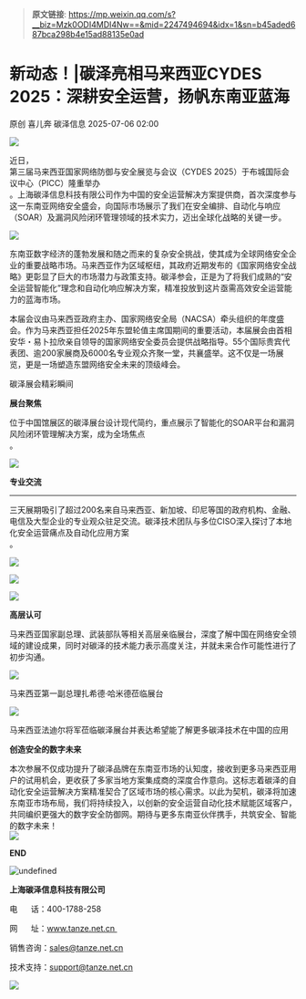 > **原文链接**: https://mp.weixin.qq.com/s?__biz=Mzk0ODI4MDI4Nw==&mid=2247494694&idx=1&sn=b45aded687bca298b4e15ad88135e0ad

#  新动态！|碳泽亮相马来西亚CYDES 2025：深耕安全运营，扬帆东南亚蓝海  
原创 喜儿奔  碳泽信息   2025-07-06 02:00  
  
![](https://mmbiz.qpic.cn/mmbiz_gif/F99kfPIZXJbJGPerePBJBUoVsVrtrfpx9s3aRzxic2PCDInLwficsuQreWbZZ2iaADHMhicKbjHtw9RnDx0OJcg3ibg/640?wx_fmt=gif&from=appmsg&tp=webp&wxfrom=10005&wx_lazy=1 "")  
  
近日，  
第三届马来西亚国家网络防御与安全展览与会议（CYDES 2025）于布城国际会议中心（PICC）隆重举办  
。上海碳泽信息科技有限公司作为中国的安全运营解决方案提供商，首次深度参与这一东南亚网络安全盛会，向国际市场展示了我们在安全编排、自动化与响应（SOAR）及漏洞风险闭环管理领域的技术实力，迈出全球化战略的关键一步。  
  
![](https://mmbiz.qpic.cn/sz_mmbiz_jpg/nm6hwicOTpicXXl8Z70Z5cxGzwAMtZBfF9xMY7GN0icvqsDFkc3HEicdaa8tCibDicaicibgNR19Vj68USIPCpphiaFAEbg/640?wx_fmt=jpeg&from=appmsg "")  
  
  
东南亚数字经济的蓬勃发展和随之而来的复杂安全挑战，使其成为全球网络安全企业的重要战略市场。马来西亚作为区域枢纽，其政府近期发布的《国家网络安全战略》更彰显了巨大的市场潜力与政策支持。碳泽参会，正是为了将我们成熟的“安全运营智能化”理念和自动化响应解决方案，精准投放到这片亟需高效安全运营能力的蓝海市场。  
  
本届会议由马来西亚政府主办、国家网络安全局（NACSA）牵头组织的年度盛会。作为马来西亚担任2025年东盟轮值主席国期间的重要活动，本届展会由首相安华・易卜拉欣亲自领导的国家网络安全委员会提供战略指导。55个国际贵宾代表团、逾200家展商及6000名专业观众齐聚一堂，共襄盛举。这不仅是一场展览，更是一场塑造东盟网络安全未来的顶级峰会。  
  
  
  
碳泽展会精彩瞬间  
  
  
  
  
**展台聚焦**  
  
  
  
  
  
  
  
  
  
  
  
  
  
  
  
  
  
  
位于中国馆展区的碳泽展台设计现代简约，重点展示了智能化的SOAR平台和漏洞风险闭环管理解决方案，成为全场焦点  
。  
  
![](https://mmbiz.qpic.cn/sz_mmbiz_jpg/nm6hwicOTpicXXl8Z70Z5cxGzwAMtZBfF99bFlEArN6hFo9SWprOxxpDB1PavSia7slgZjGLR20BKONkWrds1zicLg/640?wx_fmt=jpeg&from=appmsg "")  
  
  
  
  
**专业交流**  
  
  
  
  
  
  
  
  
  
  
  
  
  
  
  
  
  
****  
三天展期吸引了超过200名来自马来西亚、新加坡、印尼等国的政府机构、金融、电信及大型企业的专业观众驻足交流。碳泽技术团队与多位CISO深入探讨了本地化安全运营痛点及自动化应用方案  
。  
  
![](https://mmbiz.qpic.cn/sz_mmbiz_jpg/nm6hwicOTpicXXl8Z70Z5cxGzwAMtZBfF93efA4FmmKfWkoDXuw6ucWAAL0mXIn6ic46rGYkpj2tVPrX5behA2pcw/640?wx_fmt=jpeg&from=appmsg "")  
  
![](https://mmbiz.qpic.cn/sz_mmbiz_jpg/nm6hwicOTpicXXl8Z70Z5cxGzwAMtZBfF9Z3G3LZWpwvk7OPF8VkTkeRGq7F46vcSh2t34JxJ6h60TeI8I4SW62A/640?wx_fmt=jpeg&from=appmsg "")  
  
![](https://mmbiz.qpic.cn/sz_mmbiz_jpg/nm6hwicOTpicXXl8Z70Z5cxGzwAMtZBfF9wYyibDJQILkibvwJq0R32E7tyDrSQ7b8lO5UFG3hkbDU8S9gOeeFyzaA/640?wx_fmt=jpeg&from=appmsg "")  
  
  
  
**高层认可**  
  
  
  
  
  
  
  
  
  
  
  
  
  
  
  
  
  
  
马来西亚国家副总理、武装部队等相关高层亲临展台，深度了解中国在网络安全领域的建设成果，同时对碳泽的技术能力表示高度关注，并就未来合作可能性进行了初步沟通。  
  
![](https://mmbiz.qpic.cn/sz_mmbiz_jpg/nm6hwicOTpicXXl8Z70Z5cxGzwAMtZBfF96pOVAHIjseYZ53QYe0ZmSDLJPpHibsaWBAyIsw1hbUJLlzsNKH3lVAQ/640?wx_fmt=jpeg&from=appmsg "")  
  
马来西亚第一副总理扎希德·哈米德莅临展台  
  
![](https://mmbiz.qpic.cn/sz_mmbiz_jpg/nm6hwicOTpicXXl8Z70Z5cxGzwAMtZBfF9kuic9FkdQkSuyTPqoCw4gdqTVFv2sCD8qHjAZr7JEnp3En9ibwHcP61w/640?wx_fmt=jpeg&from=appmsg "")  
  
马来西亚法迪尔将军莅临碳泽展台并表达希望能了解更多碳泽技术在中国的应用  
  
  
**创造安全的数字未来**  
  
  
  
本次参展不仅成功提升了碳泽品牌在东南亚市场的认知度，接收到更多马来西亚用户的试用机会，更收获了多家当地方案集成商的深度合作意向。这标志着碳泽的自动化安全运营解决方案精准契合了区域市场的核心需求。以此为契机，碳泽将加速东南亚市场布局，我们将持续投入，以创新的安全运营自动化技术赋能区域客户，共同编织更强大的数字安全防御网。期待与更多东南亚伙伴携手，共筑安全、智能的数字未来！  
![](https://mmbiz.qpic.cn/sz_mmbiz_gif/nm6hwicOTpicUK09uEdnoU1uFXzD1F4kFmuXkiaWvQBKJSvaddxJTGId7QxbantEHlyoS7nYqE9zBF4ib5gaQbeUkA/640?wx_fmt=gif&from=appmsg&tp=webp&wxfrom=10005&wx_lazy=1&wx_co=1 "")  
  
**END**  
  
  
  
  
![](https://mmbiz.qpic.cn/mmbiz_png/F99kfPIZXJZwbuqAs5tlcerhficwIpkwrVl1rrxZoH9ia2KAbSAO7iarCyqniclmlhfgI3rDsmtThJibBzSE305t9yg/640?wx_fmt=other&from=appmsg&tp=webp&wxfrom=10005&wx_lazy=1&wx_co=1 "undefined")  
  
**上海碳泽信息科技有限公司**  
  
电      话：400-1788-258  
  
网      址：www.tanze.net.cn   
  
销售咨询：sales@tanze.net.cn  
  
技术支持：support@tanze.net.cn  
  
  
![](https://mmbiz.qpic.cn/mmbiz_gif/F99kfPIZXJZwbuqAs5tlcerhficwIpkwrnUr6CmbL11VCTMHGt3PkGt6K2QyicNHAicBD5k7DgayiaXjQ0ftChNulg/640?wx_fmt=gif&from=appmsg&tp=webp&wxfrom=10005&wx_lazy=1 "")  
  
  
  
  
